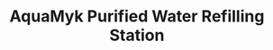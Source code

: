 ---
title: "AquaMyk Purified Water Refilling Station"
url: /naga/aquamyk-purified-water-refilling-station/
shop: Wasser
---